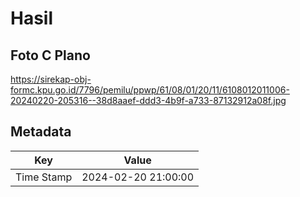 # Hasil

## Foto C Plano

https://sirekap-obj-formc.kpu.go.id/7796/pemilu/ppwp/61/08/01/20/11/6108012011006-20240220-205316--38d8aaef-ddd3-4b9f-a733-87132912a08f.jpg


## Metadata

| Key        | Value               |
| ---------- | ------------------- |
| Time Stamp | 2024-02-20 21:00:00 |



